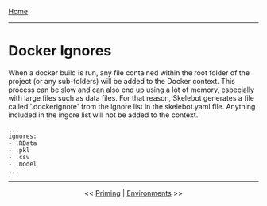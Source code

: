 [Home](index.md)

---

# Docker Ignores

When a docker build is run, any file contained within the root folder of the project (or any sub-folders) will be added to the Docker context. This process can be slow and can also end up using a lot of memory, especially with large files such as data files. For that reason, Skelebot generates a file called '.dockerignore' from the ignore list in the skelebot.yaml file. Anything included in the ingore list will not be added to the context.

```
...
ignores:
- .RData
- .pkl
- .csv
- .model
...
```

---

<center><< <a href="priming.html">Priming</a>  |  <a href="environments.html">Environments</a> >></center>

